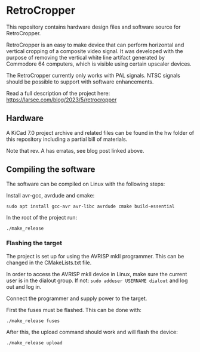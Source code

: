 
# RetroCropper

This repository contains hardware design files and software source for RetroCropper.

RetroCropper is an easy to make device that can perform horizontal and vertical cropping of a composite video signal. It was developed with the purpose of removing the vertical white line artifact generated by Commodore 64 computers, which is visible using certain upscaler devices.

The RetroCropper currently only works with PAL signals. NTSC signals should be possible to support with software enhancements.

Read a full description of the project here: https://larsee.com/blog/2023/5/retrocropper

## Hardware

A KiCad 7.0 project archive and related files can be found in the hw folder of this repository including a partial bill of materials.

Note that rev. A has erratas, see blog post linked above.

## Compiling the software

The software can be compiled on Linux with the following steps:

Install avr-gcc, avrdude and cmake:

```
sudo apt install gcc-avr avr-libc avrdude cmake build-essential
```

In the root of the project run:

```
./make_release
```

### Flashing the target

The project is set up for using the AVRISP mkII programmer. This can be changed in the CMakeLists.txt file.

In order to access the AVRISP mkII device in Linux, make sure the current user is in the dialout group. If not: `sudo adduser USERNAME dialout` and log out and log in.

Connect the programmer and supply power to the target.

First the fuses must be flashed. This can be done with:

```
./make_release fuses
```

After this, the upload command should work and will flash the device:

```
./make_release upload
```

